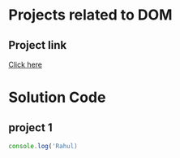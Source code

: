 # Projects related to DOM

## Project link
[Click here](https://stackblitz.com/edit/dom-project-chaiaurcode?file=index.html)

# Solution Code

## project 1

```javascript
console.log('Rahul)

```